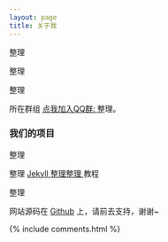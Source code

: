 ```yaml
---
layout: page
title: 关于我
---
```


整理
<p>
整理
<p>
整理

<p>

所在群组
<a target="_blank" href="https://jq.qq.com/?_wv=1027&k=5qgYOAU"> 点我加入QQ群: </a>
整理。

<p>

<h3> 我们的项目 </h3>  

<p>

整理

<p>

整理
<a href="/2016/10/jekyll_tutorials1/"> Jekyll 整理整理 </a>
教程

<p>

整理

<p>

网站源码在 <a target="_blank" href='https://github.com/leopardpan/leopardpan.github.io/'>Github</a> 上，请前去支持，谢谢~

{% include comments.html %}
